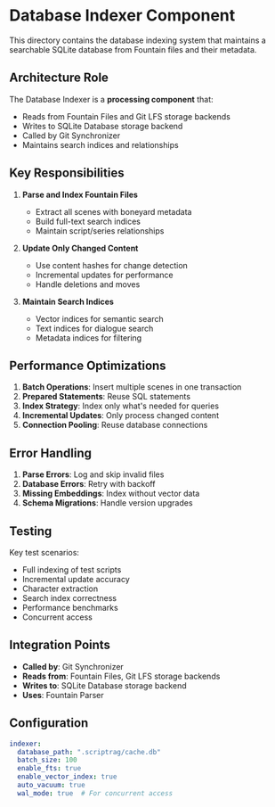 # Database Indexer Component

This directory contains the database indexing system that maintains a searchable SQLite database from Fountain files and their metadata.

## Architecture Role

The Database Indexer is a **processing component** that:

- Reads from Fountain Files and Git LFS storage backends
- Writes to SQLite Database storage backend
- Called by Git Synchronizer
- Maintains search indices and relationships

## Key Responsibilities

1. **Parse and Index Fountain Files**
   - Extract all scenes with boneyard metadata
   - Build full-text search indices
   - Maintain script/series relationships

2. **Update Only Changed Content**
   - Use content hashes for change detection
   - Incremental updates for performance
   - Handle deletions and moves

3. **Maintain Search Indices**
   - Vector indices for semantic search
   - Text indices for dialogue search
   - Metadata indices for filtering


## Performance Optimizations

1. **Batch Operations**: Insert multiple scenes in one transaction
2. **Prepared Statements**: Reuse SQL statements
3. **Index Strategy**: Index only what's needed for queries
4. **Incremental Updates**: Only process changed content
5. **Connection Pooling**: Reuse database connections

## Error Handling

1. **Parse Errors**: Log and skip invalid files
2. **Database Errors**: Retry with backoff
3. **Missing Embeddings**: Index without vector data
4. **Schema Migrations**: Handle version upgrades

## Testing

Key test scenarios:

- Full indexing of test scripts
- Incremental update accuracy
- Character extraction
- Search index correctness
- Performance benchmarks
- Concurrent access

## Integration Points

- **Called by**: Git Synchronizer
- **Reads from**: Fountain Files, Git LFS storage backends
- **Writes to**: SQLite Database storage backend
- **Uses**: Fountain Parser

## Configuration

```yaml
indexer:
  database_path: ".scriptrag/cache.db"
  batch_size: 100
  enable_fts: true
  enable_vector_index: true
  auto_vacuum: true
  wal_mode: true  # For concurrent access
```
